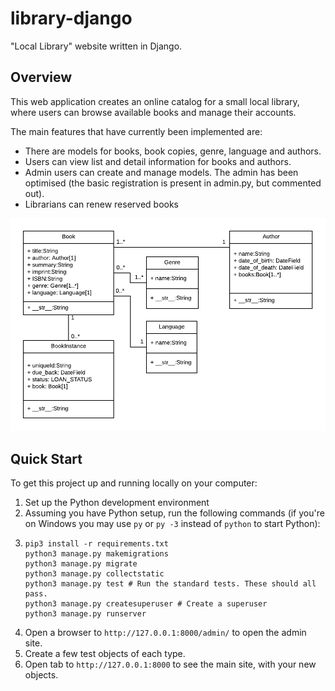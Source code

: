 # library-django

"Local Library" website written in Django.

## Overview

This web application creates an online catalog for a small local library, where users can browse available books and manage their accounts.

The main features that have currently been implemented are:

* There are models for books, book copies, genre, language and authors.
* Users can view list and detail information for books and authors.
* Admin users can create and manage models. The admin has been optimised (the basic registration is present in admin.py, but commented out).
* Librarians can renew reserved books


![Local Library Model](https://raw.githubusercontent.com/mdn/django-locallibrary-tutorial/master/catalog/static/images/local_library_model_uml.png)

## Quick Start

To get this project up and running locally on your computer:

1. Set up the Python development environment
2. Assuming you have Python setup, run the following commands (if you're on Windows you may use `py` or `py -3` instead of `python` to start Python):
3. ```
   pip3 install -r requirements.txt
   python3 manage.py makemigrations
   python3 manage.py migrate
   python3 manage.py collectstatic
   python3 manage.py test # Run the standard tests. These should all pass.
   python3 manage.py createsuperuser # Create a superuser
   python3 manage.py runserver
   ```
4. Open a browser to `http://127.0.0.1:8000/admin/` to open the admin site.
5. Create a few test objects of each type.
6. Open tab to `http://127.0.0.1:8000` to see the main site, with your new objects.